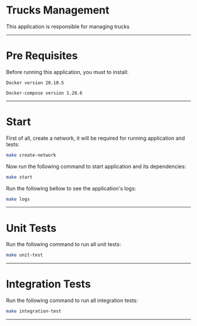 # Trucks Management

This application is responsible for managing trucks

---

# Pre Requisites

Before running this application, you must to install:

`Docker version 20.10.5`

`Docker-compose version 1.28.6`

---

# Start

First of all, create a network, it will be required for running application and tests:

```bash
make create-network
```

Now run the following command to start application and its dependencies:

```bash
make start
```

Run the following bellow to see the application's logs:

```bash
make logs
```

---

# Unit Tests

Run the following command to run all unit tests:

```bash
make unit-test
```

---

# Integration Tests

Run the following command to run all integration tests:

```bash
make integration-test
```

---